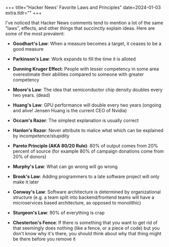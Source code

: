 
+++
title="Hacker News' Favorite Laws and Principles"
date=2024-01-03
extra.tldr=""
+++

I've noticed that Hacker News comments tend to mention a lot of the same "laws", effects, and other things that succinctly explain ideas. Here are some of the most prevalent:

- **Goodhart's Law**: When a measure becomes a target, it ceases to be a good measure

- **Parkinson's Law**: Work expands to fill the time it is alloted

- **Dunning Kruger Effect**: People with lesser competency in some area overestimate their abilities compared to someone with greater competency

- **Moore's Law**: The idea that semiconductor chip density doubles every two years. (dead)

- **Huang's Law**: GPU performance will double every two years (ongoing and alive! Jensen Huang is the current CEO of Nvidia)

- **Occam's Razor**: The simplest explanation is usually correct

- **Hanlon's Razor**: Never attribute to malice what which can be explained by incompetence/stupidity

- **Pareto Principle (AKA 80/20 Rule)**: 80% of output comes from 20% percent of source (for example 80% of campaign donations come from 20% of donors)

- **Murphy's Law**: What can go wrong will go wrong

- **Brook's Law**: Adding programmers to a late software project will only make it later

- **Conway's Law**: Software architecture is determined by organizational structure (e.g. a team split into backend/frontend teams will have a microservices based architecture, as opposed to monolithic)

- **Sturgeon's Law**: 90% of everything is crap

- **Chesterton's Fence**: If there is something that you want to get rid of that seemingly does nothing (like a fence, or a piece of code) but you don't know why it's there, you should think about why that thing might be there before you remove it


